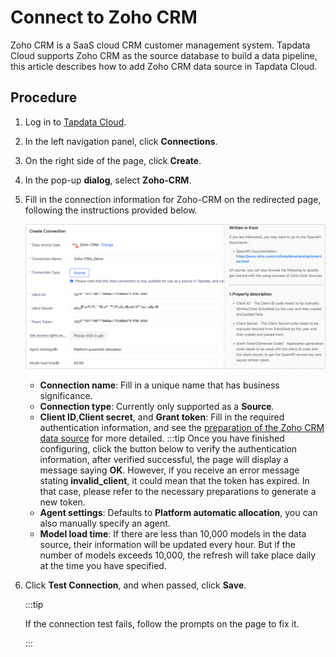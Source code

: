 # Connect to Zoho CRM

Zoho CRM is a SaaS cloud CRM customer management system. Tapdata Cloud supports Zoho CRM as the source database to build a data pipeline, this article describes how to add Zoho CRM data source in Tapdata Cloud.



## Procedure

1. Log in to [Tapdata Cloud](https://cloud.tapdata.io/).

2. In the left navigation panel, click **Connections**.

3. On the right side of the page, click **Create**.

4. In the pop-up **dialog**, select **Zoho-CRM**.

5. Fill in the connection information for Zoho-CRM on the redirected page, following the instructions provided below.

   ![](../../../images/zoho_connection_setting.png)
   * **Connection name**: Fill in a unique name that has business significance.
   * **Connection type**: Currently only supported as a **Source**.
   * **Client ID**,**Client secret**, and **Grant token**: Fill in the required authentication information, and see the [preparation of the Zoho CRM data source](../../../prerequisites/config-database/alpha/zoho-crm.md) for more detailed.
   :::tip
      Once you have finished configuring, click the button below to verify the authentication information, after verified successful, the page will display a message saying **OK**. However, if you receive an error message stating **invalid_client**, it could mean that the token has expired. In that case, please refer to the necessary preparations to generate a new token.
   * **Agent settings**: Defaults to **Platform automatic allocation**, you can also manually specify an agent.
   * **Model load time**: If there are less than 10,000 models in the data source, their information will be updated every hour. But if the number of models exceeds 10,000, the refresh will take place daily at the time you have specified.
   
6. Click **Test Connection**, and when passed, click **Save**.

   :::tip

   If the connection test fails, follow the prompts on the page to fix it.

   :::